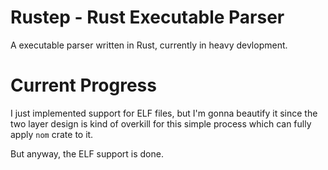 # Rustep - Rust Executable Parser
A executable parser written in Rust, currently in heavy devlopment.

# Current Progress
I just implemented support for ELF files, but I'm gonna beautify it since the two layer design is
kind of overkill for this simple process which can fully apply `nom` crate to it.

But anyway, the ELF support is done.
